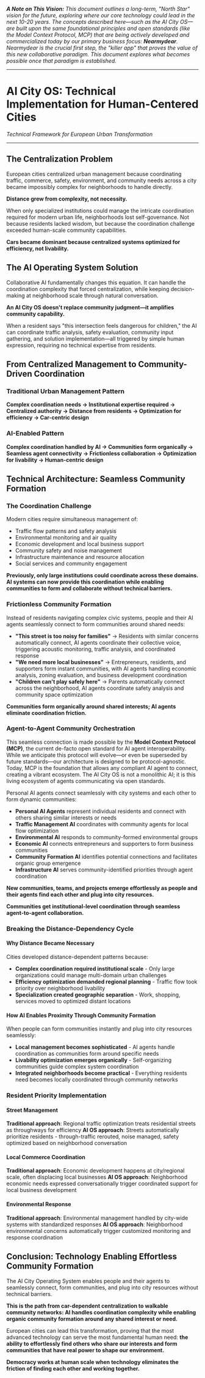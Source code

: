 ***A Note on This Vision:** This document outlines a long-term, "North Star" vision for the future, exploring where our core technology could lead in the next 10-20 years. The concepts described here—such as the AI City OS—are built upon the same foundational principles and open standards (like the Model Context Protocol, MCP) that are being actively developed and commercialized today by our primary business focus: **Nearmydear**. Nearmydear is the crucial first step, the "killer app" that proves the value of this new collaborative paradigm. This document explores what becomes possible once that paradigm is established.*

---

# AI City OS: Technical Implementation for Human-Centered Cities

*Technical Framework for European Urban Transformation*

---

## The Centralization Problem

European cities centralized urban management because coordinating traffic, commerce, safety, environment, and community needs across a city became impossibly complex for neighborhoods to handle directly.

**Distance grew from complexity, not necessity.**

When only specialized institutions could manage the intricate coordination required for modern urban life, neighborhoods lost self-governance. Not because residents lacked wisdom, but because the coordination challenge exceeded human-scale community capabilities.

**Cars became dominant because centralized systems optimized for efficiency, not livability.**

## The AI Operating System Solution

Collaborative AI fundamentally changes this equation. It can handle the coordination complexity that forced centralization, while keeping decision-making at neighborhood scale through natural conversation.

**An AI City OS doesn't replace community judgment—it amplifies community capability.**

When a resident says "this intersection feels dangerous for children," the AI can coordinate traffic analysis, safety evaluation, community input gathering, and solution implementation—all triggered by simple human expression, requiring no technical expertise from residents.

## From Centralized Management to Community-Driven Coordination

### Traditional Urban Management Pattern
**Complex coordination needs → Institutional expertise required → Centralized authority → Distance from residents → Optimization for efficiency → Car-centric design**

### AI-Enabled Pattern  
**Complex coordination handled by AI → Communities form organically → Seamless agent connectivity → Frictionless collaboration → Optimization for livability → Human-centric design**

## Technical Architecture: Seamless Community Formation

### The Coordination Challenge

Modern cities require simultaneous management of:
- Traffic flow patterns and safety analysis
- Environmental monitoring and air quality
- Economic development and local business support  
- Community safety and noise management
- Infrastructure maintenance and resource allocation
- Social services and community engagement

**Previously, only large institutions could coordinate across these domains. AI systems can now provide this coordination while enabling communities to form and collaborate without technical barriers.**

### Frictionless Community Formation

Instead of residents navigating complex civic systems, people and their AI agents seamlessly connect to form communities around shared needs:

- **"This street is too noisy for families"** → Residents with similar concerns automatically connect, AI agents coordinate their collective voice, triggering acoustic monitoring, traffic analysis, and coordinated response
- **"We need more local businesses"** → Entrepreneurs, residents, and supporters form instant communities, with AI agents handling economic analysis, zoning evaluation, and business development coordination
- **"Children can't play safely here"** → Parents automatically connect across the neighborhood, AI agents coordinate safety analysis and community space optimization

**Communities form organically around shared interests; AI agents eliminate coordination friction.**

### Agent-to-Agent Community Orchestration

This seamless connection is made possible by the **Model Context Protocol (MCP)**, the current de-facto open standard for AI agent interoperability. While we anticipate this protocol will evolve—or even be superseded by future standards—our architecture is designed to be protocol-agnostic. Today, MCP is the foundation that allows any compliant AI agent to connect, creating a vibrant ecosystem. The AI City OS is not a monolithic AI; it is this living ecosystem of agents communicating via open standards.

Personal AI agents connect seamlessly with city systems and each other to form dynamic communities:

- **Personal AI Agents** represent individual residents and connect with others sharing similar interests or needs
- **Traffic Management AI** coordinates with community agents for local flow optimization
- **Environmental AI** responds to community-formed environmental groups  
- **Economic AI** connects entrepreneurs and supporters to form business communities
- **Community Formation AI** identifies potential connections and facilitates organic group emergence
- **Infrastructure AI** serves community-identified priorities through agent coordination

**New communities, teams, and projects emerge effortlessly as people and their agents find each other and plug into city resources.**

**Communities get institutional-level coordination through seamless agent-to-agent collaboration.**

### Breaking the Distance-Dependency Cycle

#### Why Distance Became Necessary
Cities developed distance-dependent patterns because:
- **Complex coordination required institutional scale** - Only large organizations could manage multi-domain urban challenges
- **Efficiency optimization demanded regional planning** - Traffic flow took priority over neighborhood livability  
- **Specialization created geographic separation** - Work, shopping, services moved to optimized distant locations

#### How AI Enables Proximity Through Community Formation
When people can form communities instantly and plug into city resources seamlessly:
- **Local management becomes sophisticated** - AI agents handle coordination as communities form around specific needs
- **Livability optimization emerges organically** - Self-organizing communities guide complex system coordination
- **Integrated neighborhoods become practical** - Everything residents need becomes locally coordinated through community networks

### Resident Priority Implementation

#### Street Management
**Traditional approach**: Regional traffic optimization treats residential streets as throughways for efficiency
**AI OS approach**: Streets automatically prioritize residents - through-traffic rerouted, noise managed, safety optimized based on neighborhood conversation

#### Local Commerce Coordination  
**Traditional approach**: Economic development happens at city/regional scale, often displacing local businesses
**AI OS approach**: Neighborhood economic needs expressed conversationally trigger coordinated support for local business development

#### Environmental Response
**Traditional approach**: Environmental management handled by city-wide systems with standardized responses
**AI OS approach**: Neighborhood environmental concerns automatically trigger customized monitoring and response coordination

## Conclusion: Technology Enabling Effortless Community Formation

The AI City Operating System enables people and their agents to seamlessly connect, form communities, and plug into city resources without technical barriers.

**This is the path from car-dependent centralization to walkable community networks: AI handles coordination complexity while enabling organic community formation around any shared interest or need.**

European cities can lead this transformation, proving that the most advanced technology can serve the most fundamental human need: **the ability to effortlessly find others who share our interests and form communities that have real power to shape our environment.**

**Democracy works at human scale when technology eliminates the friction of finding each other and working together.**